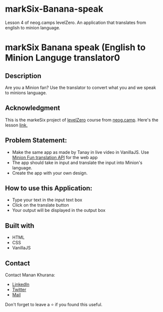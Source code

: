 # markSix-Banana-speak
Lesson 4 of neog.camps levelZero. An application that translates from english to minion language.

# markSix Banana speak (English to Minion Languge translator0
## Description
Are you a Minion fan? Use the translator to convert what you and we speak to minions language.

## Acknowledgment
This is the markeSix project of [levelZero](https://neog.camp/level-zero) course from [neog.camp](neog.camp). Here's the lesson [link.](https://neog.camp/guide/lessonFour)

## Problem Statement:
- Make the same app as made by Tanay in live video in VanillaJS. Use [Minion Fun translation API](https://funtranslations.com/minion) for the web app
- The app should take in input and translate the input into Minion's language.
- Create the app with your own design.

## How to use this Application:
- Type your text in the input text box
- Click on the translate button
- Your output will be displayed in the output box

## Built with
- HTML
- CSS
- VanillaJS

## Contact
Contact Manan Khurana:
- [LinkedIn](https://www.linkedin.com/in/manan-khurana-1b135b19b/)
- [Twitter](https://twitter.com/manankhurrana)
- [Mail](mailto:khuranamanan12@gmail.com)

Don't forget to leave a ⭐ if you found this useful.
